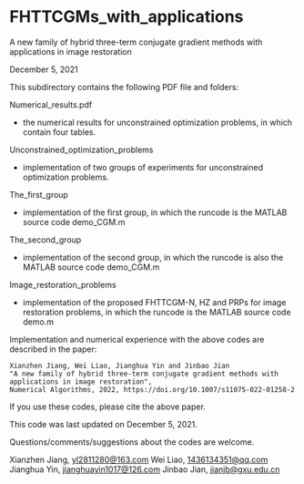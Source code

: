 # FHTTCGMs_with_applications
A new family of hybrid three-term conjugate gradient methods with applications in image restoration

December 5, 2021

This subdirectory contains the following PDF file and folders:

Numerical_results.pdf       
- the numerical results for unconstrained optimization problems, in which contain four tables.

Unconstrained_optimization_problems        
- implementation of two groups of experiments for unconstrained  optimization problems.

The_first_group       
- implementation of the first group, in which the runcode is the MATLAB source code demo_CGM.m

The_second_group       
- implementation of the second group, in which the runcode is also the MATLAB source code demo_CGM.m


Image_restoration_problems       
- implementation of  the proposed FHTTCGM-N, HZ and PRPs for image restoration problems, in which the runcode is the MATLAB source code demo.m


Implementation and numerical experience with the above codes are described in the paper: 
    
    Xianzhen Jiang, Wei Liao, Jianghua Yin and Jinbao Jian
    "A new family of hybrid three-term conjugate gradient methods with applications in image restoration",
    Numerical Algorithms, 2022, https://doi.org/10.1007/s11075-022-01258-2

If you use these codes, please cite the above paper.
   
This code was last updated on December 5, 2021.

Questions/comments/suggestions about the codes are welcome.  

Xianzhen Jiang, yl2811280@163.com
Wei Liao, 1436134351@qq.com
Jianghua Yin, jianghuayin1017@126.com
Jinbao Jian, jianjb@gxu.edu.cn
